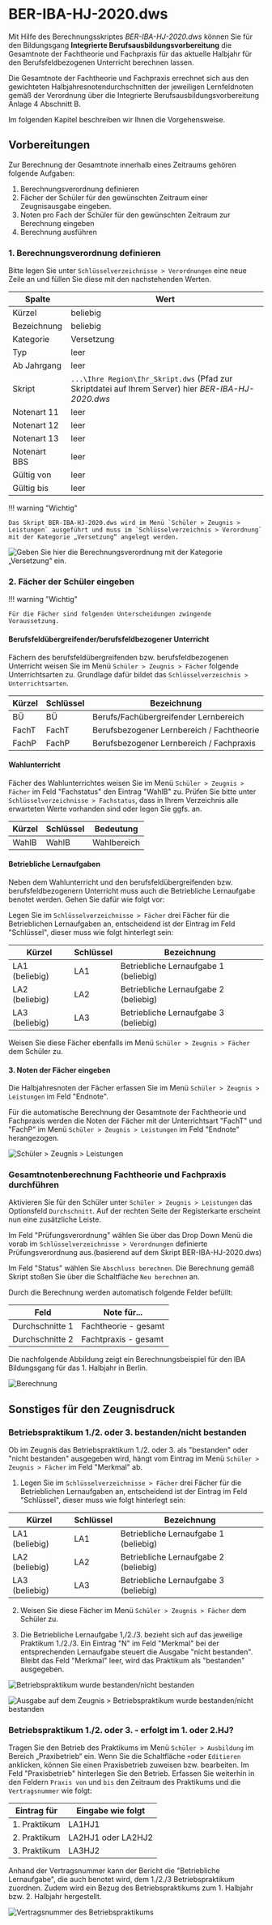 # BER-IBA-HJ-2020.dws

Mit Hilfe des Berechnungsskriptes _BER-IBA-HJ-2020.dws_ können Sie für den Bildungsgang **Integrierte Berufsausbildungsvorbereitung**  die Gesamtnote der Fachtheorie und Fachpraxis für das aktuelle Halbjahr für den Berufsfeldbezogenen Unterricht berechnen lassen.

Die Gesamtnote der Fachtheorie und Fachpraxis errechnet sich aus den gewichteten Halbjahresnotendurchschnitten der jeweiligen Lernfeldnoten gemäß der Verordnung über die Integrierte Berufsausbildungsvorbereitung Anlage 4 Abschnitt B.

Im folgenden Kapitel beschreiben wir Ihnen die Vorgehensweise.

## Vorbereitungen

Zur Berechnung der Gesamtnote innerhalb eines Zeitraums gehören folgende Aufgaben:

1. Berechnungsverordnung definieren
2. Fächer der Schüler für den gewünschten Zeitraum einer Zeugnisausgabe  eingeben.
3. Noten pro Fach der Schüler für den gewünschten Zeitraum zur Berechnung eingeben
4. Berechnung ausführen

### 1. Berechnungsverordnung definieren

Bitte legen Sie unter `Schlüsselverzeichnisse > Verordnungen` eine neue Zeile an und füllen Sie diese mit den nachstehenden Werten.

| Spalte | Wert|
|---|---|
| Kürzel| beliebig                                 |
| Bezeichnung  | beliebig                                 |
| Kategorie    | Versetzung                               |
| Typ          | leer                                     |
| Ab Jahrgang  | leer                                     |
| Skript       | `...\Ihre Region\Ihr_Skript.dws` (Pfad zur Skriptdatei auf Ihrem Server) hier _BER-IBA-HJ-2020.dws_ |
| Notenart 11  | leer                                     |
| Notenart 12  | leer                                     |
| Notenart 13  | leer                                     |
| Notenart BBS | leer                                     |
| Gültig von   | leer                                     |
| Gültig bis   | leer                                     |

!!! warning "Wichtig"

    Das Skript BER-IBA-HJ-2020.dws wird im Menü `Schüler > Zeugnis > Leistungen` ausgeführt und muss im `Schlüsselverzeichnis > Verordnung` mit der Kategorie „Versetzung“ angelegt werden.

![Geben Sie hier die Berechnungsverordnung mit der Kategorie „Versetzung“ ein.](..\assets\images\IBA\IBA01.png)

### 2. Fächer der Schüler eingeben

!!! warning "Wichtig"

    Für die Fächer sind folgenden Unterscheidungen zwingende Voraussetzung.

#### Berufsfeldübergreifender/berufsfeldbezogener Unterricht

Fächern des berufsfeldübergreifenden bzw. berufsfeldbezogenen Unterricht weisen Sie im Menü `Schüler > Zeugnis > Fächer` folgende Unterrichtsarten zu. Grundlage dafür bildet das `Schlüsselverzeichnis > Unterrichtsarten`. 

|Kürzel |Schlüssel|Bezeichnung|
|--|--|--|
|BÜ|BÜ |Berufs/Fachübergreifender Lernbereich|
|FachT| FachT |Berufsbezogener Lernbereich / Fachtheorie|
|FachP| FachP |Berufsbezogener Lernbereich / Fachpraxis|

#### Wahlunterricht

Fächer des Wahlunterrichtes weisen Sie im Menü `Schüler > Zeugnis > Fächer` im Feld "Fachstatus" den Eintrag "WahlB" zu. Prüfen Sie bitte unter `Schlüsselverzeichnisse > Fachstatus`, dass in Ihrem Verzeichnis alle erwarteten Werte vorhanden sind oder legen Sie ggfs. an.

| Kürzel | Schlüssel | Bedeutung       |
|--------|-----------|-----------------|
| WahlB  | WahlB     | Wahlbereich     |

#### Betriebliche Lernaufgaben

Neben dem Wahlunterricht und den berufsfeldübergreifenden bzw. berufsfeldbezogenern Unterricht muss auch die Betriebliche Lernaufgabe benotet werden. Gehen Sie dafür wie folgt vor:

Legen Sie im `Schlüsselverzeichnisse > Fächer` drei Fächer für die Betrieblichen Lernaufgaben an, entscheidend ist der Eintrag im Feld "Schlüssel", dieser muss wie folgt hinterlegt sein:

| Kürzel | Schlüssel | Bezeichnung       |
|--------|-----------|-----------------|
| LA1 (beliebig)| LA1 | Betriebliche Lernaufgabe 1 (beliebig) |
| LA2 (beliebig)| LA2 | Betriebliche Lernaufgabe 2 (beliebig)|
| LA3 (beliebig)| LA3 | Betriebliche Lernaufgabe 3 (beliebig)|

Weisen Sie diese Fächer ebenfalls im Menü `Schüler > Zeugnis > Fächer` dem Schüler zu.  

#### 3. Noten der Fächer eingeben

Die Halbjahresnoten der Fächer erfassen Sie im Menü `Schüler > Zeugnis > Leistungen` im Feld "Endnote".

Für die automatische Berechnung der Gesamtnote der Fachtheorie und Fachpraxis werden die Noten der Fächer mit der Unterrichtsart "FachT" und "FachP" im Menü `Schüler > Zeugnis > Leistungen` im Feld "Endnote" herangezogen.

![Schüler > Zeugnis > Leistungen](..\assets\images\IBA\IBA02.png)

### Gesamtnotenberechnung Fachtheorie und Fachpraxis durchführen

Aktivieren Sie für den Schüler unter `Schüler > Zeugnis > Leistungen` das Optionsfeld `Durchschnitt`. Auf der rechten Seite der Registerkarte erscheint nun eine zusätzliche Leiste.

Im Feld "Prüfungsverordnung" wählen Sie über das Drop Down Menü die vorab im `Schlüsselverzeichnisse > Verordnungen` definierte Prüfungsverordnung aus.(basierend auf dem Skript BER-IBA-HJ-2020.dws) 
 
Im Feld "Status" wählen Sie `Abschluss berechnen`. Die Berechnung gemäß Skript stoßen Sie über die Schaltfläche `Neu berechnen` an. 

Durch die Berechnung werden automatisch folgende Felder befüllt:

| Feld | Note für...     |
|--------|-----------
Durchschnitte 1 | Fachtheorie - gesamt|
Durchschnitte 2 | Fachtpraxis - gesamt|

Die nachfolgende Abbildung zeigt ein Berechnungsbeispiel für den IBA Bildungsgang für das 1. Halbjahr in Berlin.

![Berechnung](..\assets\images\IBA\IBA03.png)

## Sonstiges für den Zeugnisdruck

### Betriebspraktikum 1./2. oder 3. bestanden/nicht bestanden

Ob im Zeugnis das Betriebspraktikum 1./2. oder 3. als "bestanden" oder "nicht bestanden" ausgegeben wird, hängt vom Eintrag im Menü `Schüler > Zeugnis > Fächer`  im Feld "Merkmal" ab.

1. Legen Sie im `Schlüsselverzeichnisse > Fächer` drei Fächer für die Betrieblichen Lernaufgaben an, entscheidend ist der Eintrag im Feld "Schlüssel", dieser muss wie folgt hinterlegt sein:

 Kürzel | Schlüssel | Bezeichnung 
--------|-----------|-----------------
LA1 (beliebig)| LA1 | Betriebliche Lernaufgabe 1 (beliebig)
LA2 (beliebig)| LA2 | Betriebliche Lernaufgabe 2 (beliebig)
LA3 (beliebig)| LA3 | Betriebliche Lernaufgabe 3 (beliebig)

2. Weisen Sie diese Fächer im Menü `Schüler > Zeugnis > Fächer` dem Schüler zu.

3. Die Betriebliche Lernaufgabe 1,/2./3.  bezieht sich auf das jeweilige Praktikum 1./2./3. Ein Eintrag "N" im Feld "Merkmal" bei der entsprechenden Lernaufgabe steuert die Ausgabe "nicht bestanden". Bleibt das Feld "Merkmal" leer, wird das Praktikum als "bestanden" ausgegeben.

![Betriebspraktikum wurde bestanden/nicht bestanden](..\assets\images\IBA\IBA05.png)

![Ausgabe auf dem Zeugnis > Betriebspraktikum wurde bestanden/nicht bestanden](..\assets\images\IBA\IBA06.png)

### Betriebspraktikum 1./2. oder 3. - erfolgt im 1. oder 2.HJ?

Tragen Sie den Betrieb des Praktikums im Menü `Schüler > Ausbildung` im Bereich „Praxibetrieb“ ein. Wenn Sie die Schaltfläche `+`oder `Editieren` anklicken, können Sie einen Praxisbetrieb zuweisen bzw. bearbeiten. Im Feld "Praxisbetrieb" hinterlegen Sie den Betrieb. 
Erfassen Sie weiterhin in den Feldern `Praxis von` und `bis` den Zeitraum des Praktikums und die `Vertragsnummer` wie folgt:

Eintrag für | Eingabe wie folgt
--|--
1. Praktikum | LA1HJ1 
2. Praktikum | LA2HJ1 oder LA2HJ2
3. Praktikum | LA3HJ2

Anhand der Vertragsnummer kann der Bericht die "Betriebliche Lernaufgabe", die auch benotet wird, dem 1./2./3 Betriebspraktikum zuordnen. Zudem wird ein Bezug des Betriebspraktikums zum 1. Halbjahr bzw. 2. Halbjahr hergestellt.

![Vertragsnummer des Betriebspraktikums](..\assets\images\IBA\IBA04.png)
